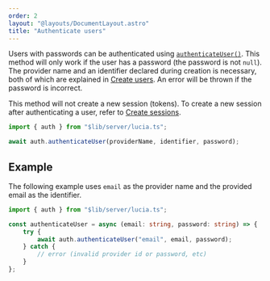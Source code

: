 ```yaml
---
order: 2
layout: "@layouts/DocumentLayout.astro"
title: "Authenticate users"
---
```


Users with passwords can be authenticated using [`authenticateUser()`](/reference/api/server-api#authenticateuser). This method will only work if the user has a password (the password is not `null`). The provider name and an identifier declared during creation is necessary, both of which are explained in [Create users](/learn/basics/create-users). An error will be thrown if the password is incorrect.

This method will not create a new session (tokens). To create a new session after authenticating a user, refer to [Create sessions](/learn/basics/authenticate-users).

```ts
import { auth } from "$lib/server/lucia.ts";

await auth.authenticateUser(providerName, identifier, password);
```

## Example

The following example uses `email` as the provider name and the provided email as the identifier.

```ts
import { auth } from "$lib/server/lucia.ts";

const authenticateUser = async (email: string, password: string) => {
    try {
        await auth.authenticateUser("email", email, password);
    } catch {
        // error (invalid provider id or password, etc)
    }
};
```
